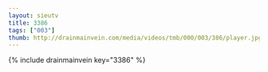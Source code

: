 ```yaml
--- 
layout: sieutv
title: 3386
tags: ["003"]
thumb: http://drainmainvein.com/media/videos/tmb/000/003/386/player.jpg
---
```

{% include drainmainvein key="3386" %} 
